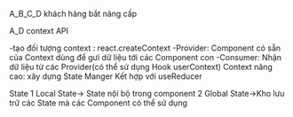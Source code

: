 A_B_C_D khách hàng bắt nâng cấp

A_D
context API

-tạo đối tượng context : react.createContext
-Provider: Component có sẵn của Context dùng để gưi dữ liệu tới các Component con
-Consumer: Nhận dữ liệu từ các Provider(có thể sử dụng Hook userContext)
Context nâng cao: xây dựng State Manger Kết hợp với useReducer

State
1 Local State-> State nội bộ trong component
2 Global State->Kho lưu trữ các State mà các Component có thể sử dụng

